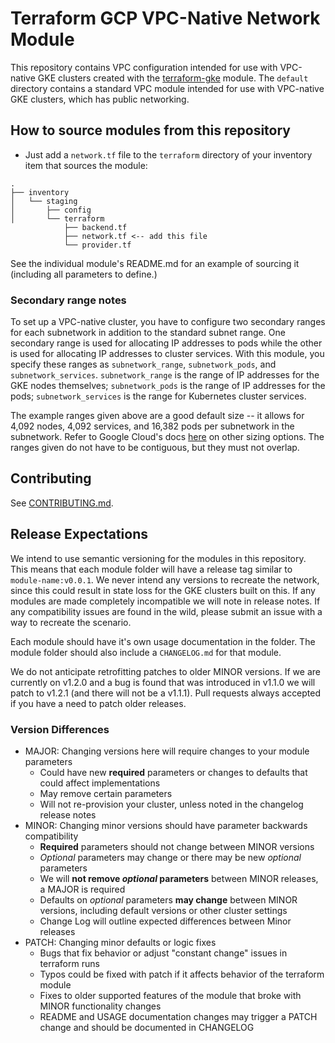 # Terraform GCP VPC-Native Network Module
This repository contains VPC configuration intended for use with VPC-native GKE clusters created with the [terraform-gke](https://github.com/FairwindsOps/terraform-gke) module. The `default` directory contains a standard VPC module intended for use with VPC-native GKE clusters, which has public networking.

## How to source modules from this repository
* Just add a `network.tf` file to the `terraform` directory of your inventory item that sources the module:
```
.
├── inventory
│   └── staging
│       ├── config
│       └── terraform
            ├── backend.tf
            ├── network.tf <-- add this file
            └── provider.tf
```

See the individual module's README.md for an example of sourcing it (including all parameters to define.) 

### Secondary range notes
To set up a VPC-native cluster, you have to configure two secondary ranges for each subnetwork in addition to the standard subnet range. One secondary range is used for allocating IP addresses to pods while the other is used for allocating IP addresses to cluster services.  With this module, you specify these ranges as `subnetwork_range`, `subnetwork_pods`, and `subnetwork_services`. `subnetwork_range` is the range of IP addresses for the GKE nodes themselves; `subnetwork_pods` is the range of IP addresses for the pods; `subnetwork_services` is the range for Kubernetes cluster services.

The example ranges given above are a good default size -- it allows for 4,092 nodes, 4,092 services, and 16,382 pods per subnetwork in the subnetwork. Refer to Google Cloud's docs [here](https://cloud.google.com/kubernetes-engine/docs/how-to/alias-ips) on other sizing options. The ranges given do not have to be contiguous, but they must not overlap.


## Contributing
See [CONTRIBUTING.md](./CONTRIBUTING.md).

## Release Expectations
We intend to use semantic versioning for the modules in this repository. This means that each module folder will have a release tag similar to `module-name:v0.0.1`. We never intend any versions to 
recreate the network, since this could result in state loss for the GKE clusters built on this. If any modules are made completely incompatible we will note in release notes. If any compatibility issues are found in the wild, please submit an issue with a way to recreate the scenario.

Each module should have it's own usage documentation in the folder. The module folder should also include a `CHANGELOG.md` for that module.

We do not anticipate retrofitting patches to older MINOR versions. If we are currently on v1.2.0 and a bug is found that was introduced in v1.1.0 we will patch to v1.2.1 (and there will not be a v1.1.1). Pull requests always accepted if you have a need to patch older releases.

### Version Differences
* MAJOR: Changing versions here will require changes to your module parameters
  * Could have new **required** parameters or changes to defaults that could affect implementations
  * May remove certain parameters
  * Will not re-provision your cluster, unless noted in the changelog release notes
* MINOR: Changing minor versions should have parameter backwards compatibility
  * **Required** parameters should not change between MINOR versions
  * _Optional_ parameters may change or there may be new _optional_ parameters
  * We will **not remove _optional_ parameters** between MINOR releases, a MAJOR is required
  * Defaults on _optional_ parameters **may change** between MINOR versions, including default versions or other cluster settings
  * Change Log will outline expected differences between Minor releases
* PATCH: Changing minor defaults or logic fixes
  * Bugs that fix behavior or adjust "constant change" issues in terraform runs
  * Typos could be fixed with patch if it affects behavior of the terraform module
  * Fixes to older supported features of the module that broke with MINOR functionality changes
  * README and USAGE documentation changes may trigger a PATCH change and should be documented in CHANGELOG

